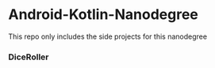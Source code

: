 # Android-Kotlin-Nanodegree
This repo only includes the side projects for this nanodegree

### DiceRoller
